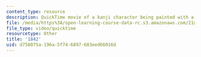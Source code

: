 ```yaml
---
content_type: resource
description: QuickTime movie of a kanji character being painted with a brush.
file: /media/https%3A/open-learning-course-data-rc.s3.amazonaws.com/21g-504-japanese-iv-spring-2009/d758075a196a5f746897683eed66016d_1842.mov
file_type: video/quicktime
resourcetype: Other
title: '1842'
uid: d758075a-196a-5f74-6897-683eed66016d
---
```

